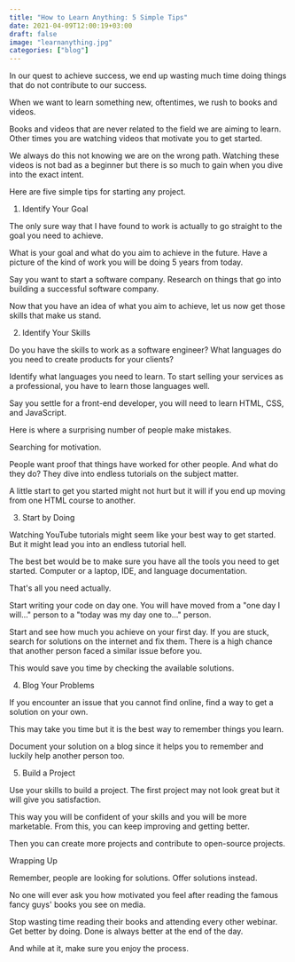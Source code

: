 ```yaml
---
title: "How to Learn Anything: 5 Simple Tips"
date: 2021-04-09T12:00:19+03:00
draft: false
image: "learnanything.jpg"
categories: ["blog"]
---
```


In our quest to achieve success, we end up wasting much time doing things that do not contribute to our success. <!--more-->

When we want to learn something new, oftentimes, we rush to books and videos.

Books and videos that are never related to the field we are aiming to learn. Other times you are watching videos that motivate you to get started. 

We always do this not knowing we are on the wrong path. Watching these videos is not bad as a beginner but there is so much to gain when you dive into the exact intent. 

Here are five simple tips for starting any project.

1. Identify Your Goal

The only sure way that I have found to work is actually to go straight to the goal you need to achieve. 

What is your goal and what do you aim to achieve in the future. Have a picture of the kind of work you will be doing 5 years from today. 

Say you want to start a software company. Research on things that go into building a successful software company.

Now that you have an idea of what you aim to achieve, let us now get those skills that make us stand. 

2. Identify Your Skills

Do you have the skills to work as a software engineer? What languages do you need to create products for your clients?

Identify what languages you need to learn. To start selling your services as a professional, you have to learn those languages well. 

Say you settle for a front-end developer, you will need to learn HTML, CSS, and JavaScript. 

Here is where a surprising number of people make mistakes.

Searching for motivation. 

People want proof that things have worked for other people. And what do they do? They dive into endless tutorials on the subject matter. 

A little start to get you started might not hurt but it will if you end up moving from one HTML course to another. 

3. Start by Doing 

Watching YouTube tutorials might seem like your best way to get started. But it might lead you into an endless tutorial hell. 

The best bet would be to make sure you have all the tools you need to get started. Computer or a laptop, IDE, and language documentation. 

That's all you need actually. 

Start writing your code on day one. You will have moved from a "one day I will..." person to a "today was my day one to..." person. 

Start and see how much you achieve on your first day. If you are stuck, search for solutions on the internet and fix them. There is a high chance that another person faced a similar issue before you.

This would save you time by checking the available solutions. 

4. Blog Your Problems

If you encounter an issue that you cannot find online, find a way to get a solution on your own. 

This may take you time but it is the best way to remember things you learn.

Document your solution on a blog since it helps you to remember and luckily help another person too. 

5. Build a Project

Use your skills to build a project. The first project may not look great but it will give you satisfaction. 

This way you will be confident of your skills and you will be more marketable. From this, you can keep improving and getting better. 

Then you can create more projects and contribute to open-source projects. 

Wrapping Up

Remember, people are looking for solutions. Offer solutions instead. 

No one will ever ask you how motivated you feel after reading the famous fancy guys' books you see on media. 

Stop wasting time reading their books and attending every other webinar. Get better by doing. Done is always better at the end of the day. 

And while at it, make sure you enjoy the process.